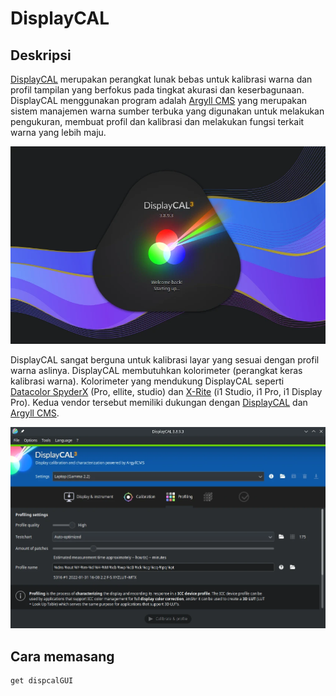 # DisplayCAL

## Deskripsi

[DisplayCAL] merupakan perangkat lunak bebas untuk kalibrasi warna dan profil tampilan yang berfokus pada tingkat akurasi dan keserbagunaan. DisplayCAL menggunakan program adalah [Argyll CMS] yang merupakan sistem manajemen warna sumber terbuka yang digunakan untuk melakukan pengukuran, membuat profil dan kalibrasi dan melakukan fungsi terkait warna yang lebih maju.

![DisplayCAL LangitKetujuh OS](../../media/image/displaycal-langitketujuh-id-1.webp)

DisplayCAL sangat berguna untuk kalibrasi layar yang sesuai dengan profil warna aslinya. DisplayCAL membutuhkan kolorimeter (perangkat keras kalibrasi warna). Kolorimeter yang mendukung DisplayCAL seperti [Datacolor SpyderX] (Pro, ellite, studio) dan [X-Rite] (i1 Studio, i1 Pro, i1 Display Pro). Kedua vendor tersebut memiliki dukungan dengan [DisplayCAL] dan [Argyll CMS].

![DisplayCAL LangitKetujuh OS](../../media/image/displaycal-langitketujuh-id-2.webp)

## Cara memasang

```sh
get dispcalGUI
```

[DisplayCAL]:https://displaycal.net/
[Argyll CMS]:http://www.argyllcms.com/
[Datacolor SpyderX]:https://spyderx.datacolor.com/
[X-Rite]:https://www.xrite.com/
